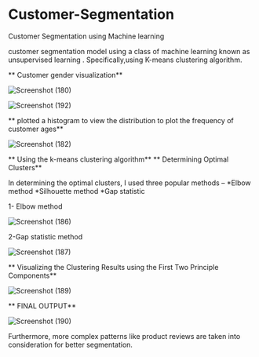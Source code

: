 # Customer-Segmentation
 Customer Segmentation using Machine learning
 
 customer segmentation model using a class of machine learning known as unsupervised learning . Specifically,using K-means clustering algorithm.
 
 ** Customer gender visualization**
 
 ![Screenshot (180)](https://user-images.githubusercontent.com/61081130/116181348-1bb84380-a738-11eb-9c09-2118f1e1fb2b.png)

![Screenshot (192)](https://user-images.githubusercontent.com/61081130/116181863-fd9f1300-a738-11eb-8316-f86a1c05ddfe.png)

** plotted a histogram to view the distribution to plot the frequency of customer ages**

![Screenshot (182)](https://user-images.githubusercontent.com/61081130/116182025-3c34cd80-a739-11eb-9e40-d076cbb5cffe.png)

** Using the k-means clustering algorithm**
** Determining Optimal Clusters**

In determining the optimal clusters, I used three popular methods –
*Elbow method
*Silhouette method
*Gap statistic

1- Elbow method

![Screenshot (186)](https://user-images.githubusercontent.com/61081130/116182156-6a1a1200-a739-11eb-8ea7-e61105bb3c23.png)

2-Gap statistic method

![Screenshot (187)](https://user-images.githubusercontent.com/61081130/116182592-28d63200-a73a-11eb-9191-069bbcc8315d.png)

** Visualizing the Clustering Results using the First Two Principle Components**

![Screenshot (189)](https://user-images.githubusercontent.com/61081130/116182788-794d8f80-a73a-11eb-9219-1f4d8531b0ca.png)


** FINAL OUTPUT**

![Screenshot (190)](https://user-images.githubusercontent.com/61081130/116182942-b6198680-a73a-11eb-85bf-56a76cfbd0f5.png)

Furthermore, more complex patterns like product reviews are taken into consideration for better segmentation.






















